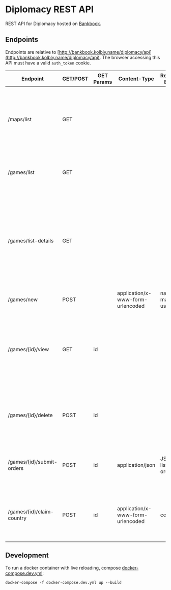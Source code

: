 # Diplomacy REST API

REST API for Diplomacy hosted on [Bankbook](http://bankbook.kolbly.name/).

## Endpoints

Endpoints are relative to [http://bankbook.kolbly.name/diplomacy/api](http://bankbook.kolbly.name/diplomacy/api). The browser accessing this API must have a valid `auth_token` cookie.

| Endpoint | GET/POST | GET Params | Content-Type | Request Body | Description |
|---|---|---|---|---|---|
| /maps/list | GET | | | | Get a list of maps as objects with keys `filename`, `name`, and `players` (list of integers representing possible player counts for the map). |
| /games/list | GET | | | | Get a JSON list containing the number ID's of every game involving the user. |
| /games/list-details | GET | | | | Like /games/list but returns a list of objects with keys `id`, `gameName`, `mapName`, `playerFirstNames` (list of strings), `phase`, `season`, and `winner`. This is the information needed to display the list of a user's games on the browser. |
| /games/new | POST | | application/x-www-form-urlencoded | name<br/>map<br/>users | Create a new game and get its number ID. |
| /games/{id}/view | GET | id | | | Get the JSON representation of a game (some parts of the game, such as orders submitted by other players on the current turn, are excluded to avoid potential cheating). |
| /games/{id}/delete | POST | id | | | "Delete" a game by tagging it as deleted, and get a boolean representing whether the deletion was successful. |
| /games/{id}/submit-orders | POST | id | application/json | JSON list of orders | Submit a list of orders, and get a boolean representing whether the submission was successful. |
| /games/{id}/claim-country | POST | id | application/x-www-form-urlencoded | country | Claim a country or group of countries for a user. If claiming a group of countries, post the ID of _one_ of the countries. |

## Development

To run a docker container with live reloading, compose [docker-compose.dev.yml](docker-compose.dev.yml):

    docker-compose -f docker-compose.dev.yml up --build